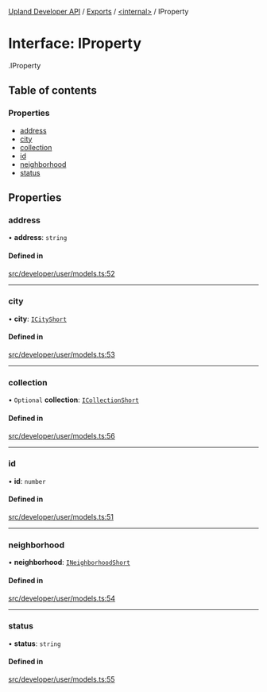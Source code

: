 [Upland Developer API](../README.md) / [Exports](../modules.md) / [<internal\>](../modules/internal_.md) / IProperty

# Interface: IProperty

[<internal>](../modules/internal_.md).IProperty

## Table of contents

### Properties

- [address](internal_.IProperty-1.md#address)
- [city](internal_.IProperty-1.md#city)
- [collection](internal_.IProperty-1.md#collection)
- [id](internal_.IProperty-1.md#id)
- [neighborhood](internal_.IProperty-1.md#neighborhood)
- [status](internal_.IProperty-1.md#status)

## Properties

### address

• **address**: `string`

#### Defined in

[src/developer/user/models.ts:52](https://github.com/IIKris/upland-api-wrapper/blob/30ebe98/src/developer/user/models.ts#L52)

___

### city

• **city**: [`ICityShort`](internal_.ICityShort.md)

#### Defined in

[src/developer/user/models.ts:53](https://github.com/IIKris/upland-api-wrapper/blob/30ebe98/src/developer/user/models.ts#L53)

___

### collection

• `Optional` **collection**: [`ICollectionShort`](internal_.ICollectionShort.md)

#### Defined in

[src/developer/user/models.ts:56](https://github.com/IIKris/upland-api-wrapper/blob/30ebe98/src/developer/user/models.ts#L56)

___

### id

• **id**: `number`

#### Defined in

[src/developer/user/models.ts:51](https://github.com/IIKris/upland-api-wrapper/blob/30ebe98/src/developer/user/models.ts#L51)

___

### neighborhood

• **neighborhood**: [`INeighborhoodShort`](internal_.INeighborhoodShort.md)

#### Defined in

[src/developer/user/models.ts:54](https://github.com/IIKris/upland-api-wrapper/blob/30ebe98/src/developer/user/models.ts#L54)

___

### status

• **status**: `string`

#### Defined in

[src/developer/user/models.ts:55](https://github.com/IIKris/upland-api-wrapper/blob/30ebe98/src/developer/user/models.ts#L55)
